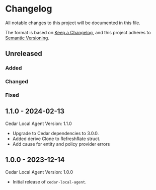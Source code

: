 # Changelog

All notable changes to this project will be documented in this file.

The format is based on [Keep a Changelog](https://keepachangelog.com/en/1.0.0/),
and this project adheres to [Semantic Versioning](https://semver.org/spec/v2.0.0.html).

## Unreleased

### Added

### Changed

### Fixed

## 1.1.0 - 2024-02-13
Cedar Local Agent Version: 1.1.0
- Upgrade to Cedar dependencies to 3.0.0.
- Added derive Clone to RefreshRate struct.
- Add cause for entity and policy provider errors

## 1.0.0 - 2023-12-14
Cedar Local Agent Version: 1.0.0
- Initial release of `cedar-local-agent`.
